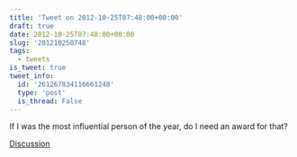```yaml
---
title: 'Tweet on 2012-10-25T07:48:00+00:00'
draft: true
date: 2012-10-25T07:48:00+00:00
slug: '201210250748'
tags:
  - tweets
is_tweet: true
tweet_info:
  id: '261267834116661248'
  type: 'post'
  is_thread: False
---
```




If I was the most influential person of the year, do I need an award for that?

[Discussion](https://x.com/sytelus/status/261267834116661248)
